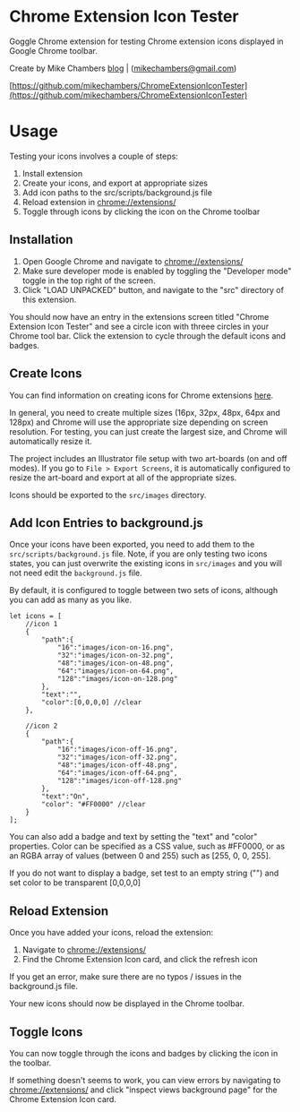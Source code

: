 Chrome Extension Icon Tester
======

Goggle Chrome extension for testing Chrome extension icons displayed in Google Chrome toolbar.

Create by Mike Chambers [blog](http://mikechambers.com/blog/2018/03/25/google-chrome-extension-for-testing-chrome-extension-icons/) | (mikechambers@gmail.com)


[https://github.com/mikechambers/ChromeExtensionIconTester](https://github.com/mikechambers/ChromeExtensionIconTester)


# Usage

Testing your icons involves a couple of steps:

1. Install extension
2. Create your icons, and export at appropriate sizes
3. Add icon paths to the src/scripts/background.js file
4. Reload extension in [chrome://extensions/](chrome://extensions/)
5. Toggle through icons by clicking the icon on the Chrome toolbar

## Installation

1. Open Google Chrome and navigate to [chrome://extensions/](chrome://extensions/)
2. Make sure developer mode is enabled by toggling the "Developer mode" toggle in the top right of the screen.
3. Click "LOAD UNPACKED" button, and navigate to the "src" directory of this extension.

You should now have an entry in the extensions screen titled "Chrome Extension Icon Tester" and see a circle icon with threee circles in your Chrome tool bar. Click the extension to cycle through the default icons and badges.

## Create Icons

You can find information on creating icons for Chrome extensions [here](https://developer.chrome.com/extensions/browserAction#method-setIcon).

In general, you need to create multiple sizes (16px, 32px, 48px, 64px and 128px) and Chrome will use the appropriate size depending on screen resolution. For testing, you can just create the largest size, and Chrome will automatically resize it.

The project includes an Illustrator file setup with two art-boards (on and off modes). If you go to `File > Export Screens`, it is automatically configured to resize the art-board and export at all of the appropriate sizes.

Icons should be exported to the `src/images` directory.

## Add Icon Entries to background.js

Once your icons have been exported, you need to add them to the `src/scripts/background.js` file. Note, if you are only testing two icons states, you can just overwrite the existing icons in `src/images` and you will not need edit the `background.js` file.

By default, it is configured to toggle between two sets of icons, although you can add as many as you like.

```
let icons = [
	//icon 1
	{
	    "path":{
	        "16":"images/icon-on-16.png",
	        "32":"images/icon-on-32.png",
	        "48":"images/icon-on-48.png",
	        "64":"images/icon-on-64.png",
	        "128":"images/icon-on-128.png"
	    },
	    "text":"",
	    "color":[0,0,0,0] //clear
	},

	//icon 2
	{
	    "path":{
	        "16":"images/icon-off-16.png",
	        "32":"images/icon-off-32.png",
	        "48":"images/icon-off-48.png",
	        "64":"images/icon-off-64.png",
	        "128":"images/icon-off-128.png"
	    },
	    "text":"On",
	    "color": "#FF0000" //clear
	}
];
```

You can also add a badge and text by setting the "text" and "color" properties. Color can be specified as a CSS value, such as #FF0000, or as an RGBA array of values (between 0 and 255) such as [255, 0, 0, 255].

If you do not want to display a badge, set test to an empty string ("") and set color to be transparent [0,0,0,0]

## Reload Extension

Once you have added your icons, reload the extension:

1. Navigate to [chrome://extensions/](chrome://extensions/)
2. Find the Chrome Extension Icon card, and click the refresh icon

If you get an error, make sure there are no typos / issues in the background.js file.

Your new icons should now be displayed in the Chrome toolbar.

## Toggle Icons

You can now toggle through the icons and badges by clicking the icon in the toolbar.

If something doesn't seems to work, you can view errors by navigating to [chrome://extensions/](chrome://extensions/) and click "inspect views background page" for the Chrome Extension Icon card.


